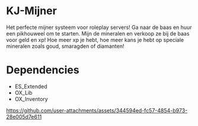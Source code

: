 # KJ-Mijner
Het perfecte mijner systeem voor roleplay servers! Ga naar de baas en huur een pikhouweel om te starten. Mijn de mineralen en verkoop ze bij de baas voor geld en xp! Hoe meer xp je hebt, hoe meer kans je hebt op speciale mineralen zoals goud, smaragden of diamanten!

# Dependencies
- ES_Extended
- OX_Lib
- OX_Inventory

https://github.com/user-attachments/assets/344594ed-fc57-4854-b973-28e005d7e611

